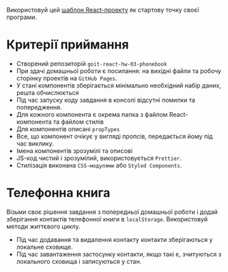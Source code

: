 Використовуй цей
[шаблон React-проекту](https://github.com/goitacademy/react-homework-template#readme)
як стартову точку своєї програми.

# Критерії приймання

- Створений репозиторій `goit-react-hw-03-phonebook`
- При здачі домашньої роботи є посилання: на вихідні файли та робочу сторінку
  проектів на `GitHub Pages`.
- У стані компонентів зберігається мінімально необхідний набір даних, решта
  обчислюється
- Під час запуску коду завдання в консолі відсутні помилки та попередження.
- Для кожного компонента є окрема папка з файлом React-компонента та файлом
  стилів
- Для компонентів описані `propTypes`
- Все, що компонент очікує у вигляді пропсів, передається йому під час виклику.
- Імена компонентів зрозумілі та описові
- JS-код чистий і зрозумілий, використовується `Prettier`.
- Стилізація виконана `CSS-модулями` або `Styled Components`.

# Телефонна книга

Візьми своє рішення завдання з попередньої домашньої роботи і додай зберігання контактів телефонної книги в `localStorage`. Використовуй методи життєвого циклу.

- Під час додавання та видалення контакту контакти зберігаються у локальне сховище.
- Під час завантаження застосунку контакти, якщо такі є, зчитуються з локального сховища і записуються у стан.